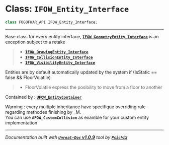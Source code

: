 # **Class: `IFOW_Entity_Interface`**

```cpp
class FOGOFWAR_API IFOW_Entity_Interface;
```

---

Base class for every entity interface, [**`IFOW_GeometryEntity_Interface`**](/reference/classes/IFOW_GeometryEntity_Interface.md) is an exception subject to a retake

> - [**`IFOW_DrawingEntity_Interface`**](/reference/classes/IFOW_DrawingEntity_Interface.md)
> - [**`IFOW_CollisionEntity_Interface`**](/reference/classes/IFOW_CollisionEntity_Interface.md)
> - [**`IFOW_VisibilityEntity_Interface`**](/reference/classes/IFOW_VisibilityEntity_Interface.md)

Entities are by default automatically updated by the system if (IsStatic == false && FloorVolatile)
> - FloorVolatile express the posibility to move from a floor to another

Contained by : [**`UFOW_EntityContainer`**](/reference/classes/UFOW_EntityContainer.md)

Warning : every multiple inheritance have specifique overriding rule regarding methodes finishing by _M.<br />
You can use **`AFOW_CustomCollision`** as examble for your custom entity implementation


---
_Documentation built with [**`Unreal-Doc` v1.0.9**](https://github.com/PsichiX/unreal-doc) tool by [**`PsichiX`**](https://github.com/PsichiX)_